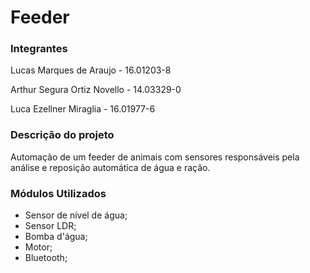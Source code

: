 # Feeder

### Integrantes
Lucas Marques de Araujo - 16.01203-8

Arthur Segura Ortiz Novello - 14.03329-0

Luca Ezellner Miraglia - 16.01977-6

### Descrição do projeto
 Automação de um feeder de animais com sensores responsáveis pela análise e reposição automática de água e ração.
 
### Módulos Utilizados
  - Sensor de nível de água;
  - Sensor LDR;
  - Bomba d'água;
  - Motor;
  - Bluetooth;
